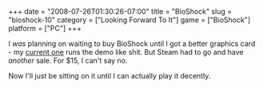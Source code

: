 +++
date = "2008-07-26T01:30:26-07:00"
title = "BioShock"
slug = "bioshock-10"
category = ["Looking Forward To It"]
game = ["BioShock"]
platform = ["PC"]
+++

I <i>was</i> planning on waiting to buy BioShock until I got a better graphics card - my <a href="http://www.newegg.com/Product/Product.aspx?Item=N82E16814130316">current one</a> runs the demo like shit.  But Steam had to go and have <i>another</i> sale.  For $15, I can't say no.

Now I'll just be sitting on it until I can actually play it decently.